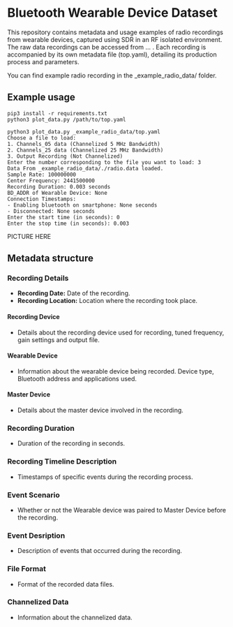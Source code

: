 # Bluetooth Wearable Device Dataset
This repository contains metadata and usage examples of radio recordings from wearable devices, captured using SDR in an RF isolated environment. The raw data recordings can be accessed from ... . Each recording is accompanied by its own metadata file (top.yaml), detailing its production process and parameters.

You can find example radio recording in the _example_radio_data/ folder.

## Example usage
```
pip3 install -r requirements.txt
python3 plot_data.py /path/to/top.yaml
```
```console
python3 plot_data.py _example_radio_data/top.yaml 
Choose a file to load:
1. Channels_05 data (Channelized 5 MHz Bandwidth)
2. Channels_25 data (Channelized 25 MHz Bandwidth)
3. Output Recording (Not Channelized)
Enter the number corresponding to the file you want to load: 3
Data From _example_radio_data/./radio.data loaded.
Sample Rate: 100000000
Center Frequency: 2441500000
Recording Duration: 0.003 seconds
BD_ADDR of Wearable Device: None
Connection Timestamps:
- Enabling bluetooth on smartphone: None seconds
- Disconnected: None seconds
Enter the start time (in seconds): 0
Enter the stop time (in seconds): 0.003
```

PICTURE HERE

## Metadata structure

### Recording Details

- **Recording Date:** Date of the recording.
- **Recording Location:** Location where the recording took place.

#### Recording Device

- Details about the recording device used for recording, tuned frequency, gain settings and output file.

#### Wearable Device

- Information about the wearable device being recorded. Device type, Bluetooth address and applications used.

#### Master Device

- Details about the master device involved in the recording. 

### Recording Duration

- Duration of the recording in seconds.

### Recording Timeline Description

- Timestamps of specific events during the recording process. 

### Event Scenario

- Whether or not the Wearable device was paired to Master Device before the recording.

### Event Desription

- Description of events that occurred during the recording.

### File Format

- Format of the recorded data files.

### Channelized Data

- Information about the channelized data. 